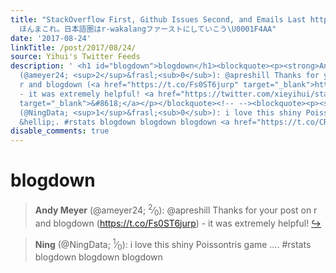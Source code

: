 ```yaml
---
title: "StackOverflow First, Github Issues Second, and Emails Last https://t.co/jAj7EXtaYi
  ほんまこれ。日本語圏はr-wakalangファーストにしていこう\U0001F4AA"
date: '2017-08-24'
linkTitle: /post/2017/08/24/
source: Yihui's Twitter Feeds
description: ' <h1 id="blogdown">blogdown</h1><blockquote><p><strong>Andy Meyer</strong>
  (@ameyer24; <sup>2</sup>&frasl;<sub>0</sub>): @apreshill Thanks for your post on
  r and blogdown (<a href="https://t.co/Fs0ST6jurp" target="_blank">https://t.co/Fs0ST6jurp</a>)
  - it was extremely helpful! <a href="https://twitter.com/xieyihui/status/900785184487985152"
  target="_blank">&#8618;</a></p></blockquote><!-- --><blockquote><p><strong>Ning</strong>
  (@NingData; <sup>1</sup>&frasl;<sub>0</sub>): i love this shiny Poissontris game
  &hellip;. #rstats blogdown blogdown blogdown <a href="https://t.co/CR9E3UWVjX" ...'
disable_comments: true
---
```

 <h1 id="blogdown">blogdown</h1><blockquote><p><strong>Andy Meyer</strong> (@ameyer24; <sup>2</sup>&frasl;<sub>0</sub>): @apreshill Thanks for your post on r and blogdown (<a href="https://t.co/Fs0ST6jurp" target="_blank">https://t.co/Fs0ST6jurp</a>) - it was extremely helpful! <a href="https://twitter.com/xieyihui/status/900785184487985152" target="_blank">&#8618;</a></p></blockquote><!-- --><blockquote><p><strong>Ning</strong> (@NingData; <sup>1</sup>&frasl;<sub>0</sub>): i love this shiny Poissontris game &hellip;. #rstats blogdown blogdown blogdown <a href="https://t.co/CR9E3UWVjX" ...